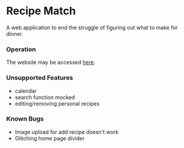 # Recipe Match

A web application to end the struggle of figuring out what to make for dinner.

### Operation

The website may be accessed [here](recipematch.leonkuhne.com).

### Unsupported Features
- calendar
- search function mocked
- editing/removing personal recipes

### Known Bugs

- Image upload for add recipe doesn't work
- Glitching home page divider
